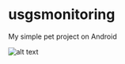 # usgsmonitoring
My simple pet project on Android

![alt text](https://https://github.com/dzhtv/usgsmonitoring/tree/master/app/src/main/res/raw/screen_1.jpg)
